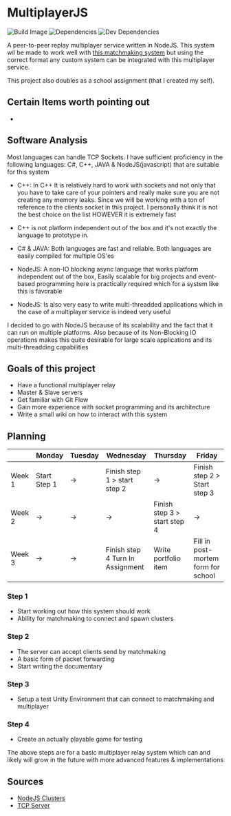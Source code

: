 # MultiplayerJS

![Build Image](https://travis-ci.org/lghenk/MultiplayerJS.svg?branch=master)
![Dependencies](https://david-dm.org/lghenk/MultiplayerJS/status.svg)
![Dev Dependencies](https://david-dm.org/lghenk/MultiplayerJS/dev-status.svg)

A peer-to-peer replay multiplayer service written in NodeJS.
This system wil be made to work well with [this matchmaking system](https://github.com/lghenk/MatchmakingJS) but using the correct format any custom system can be integrated with this multiplayer service. 

This project also doubles as a school assignment (that I created my self).

## Certain Items worth pointing out
- 

## Software Analysis 
Most languages can handle TCP Sockets. I have sufficient proficiency in the following languages: C#, C++, JAVA & NodeJS(javascript)
that are suitable for this system

- C++: In C++ It is relatively hard to work with sockets and not only that you have to take care of your pointers and really make sure you are not creating any memory leaks. Since we will be working with a ton of reference to the clients socket in this project. I personally think it is not the best choice on the list HOWEVER it is extremely fast
+ C++ is not platform independent out of the box and it's not exactly the language to prototype in.

- C# & JAVA: Both languages are fast and reliable. Both languages are easily compiled for multiple OS'es 

- NodeJS: A non-IO blocking async language that works platform independent out of the box, Easily scalable for big projects and event-based programming here is practically required which for a system like this is favorable
- NodeJS: Is also very easy to write multi-threadded applications which in the case of a multiplayer service is indeed very useful

I decided to go with NodeJS because of its scalability and the fact that it can run on multiple platforms.
Also because of its Non-Blocking IO operations makes this quite desirable for large scale applications and its multi-threadding capabilities

## Goals of this project
- Have a functional multiplayer relay
- Master & Slave servers
- Get familiar with Git Flow
- Gain more experience with socket programming and its architecture
- Write a small wiki on how to interact with this system

## Planning 
| | Monday | Tuesday | Wednesday | Thursday | Friday |
| --- | --- | --- | --- | --- | --- |
|Week 1 | Start Step 1 | -> | Finish step 1 > start step 2 | -> | Finish step 2 > Start step 3
|Week 2 | -> | -> | -> | Finish step 3 > start step 4 | ->
|Week 3 | -> | -> | Finish step 4 Turn In Assignment | Write portfolio item | Fill in post-mortem form for school

### Step 1
- Start working out how this system should work
- Ability for matchmaking to connect and spawn clusters

### Step 2
- The server can accept clients send by matchmaking
- A basic form of packet forwarding
- Start writing the documentary

### Step 3
- Setup a test Unity Environment that can connect to matchmaking and multiplayer

### Step 4
- Create an actually playable game for testing

The above steps are for a basic multiplayer relay system which can and likely will grow in the future with more advanced features & implementations 

## Sources
- [NodeJS Clusters](https://nodejs.org/api/cluster.html)
- [TCP Server](https://nodejs.org/api/net.html)
